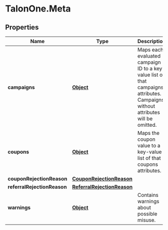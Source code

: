 # TalonOne.Meta

## Properties

Name | Type | Description | Notes
------------ | ------------- | ------------- | -------------
**campaigns** | [**Object**](.md) | Maps each evaluated campaign ID to a key-value list of that campaigns attributes. Campaigns without attributes will be omitted. | [optional] 
**coupons** | [**Object**](.md) | Maps the coupon value to a key-value list of that coupons attributes. | [optional] 
**couponRejectionReason** | [**CouponRejectionReason**](CouponRejectionReason.md) |  | [optional] 
**referralRejectionReason** | [**ReferralRejectionReason**](ReferralRejectionReason.md) |  | [optional] 
**warnings** | [**Object**](.md) | Contains warnings about possible misuse. | [optional] 


